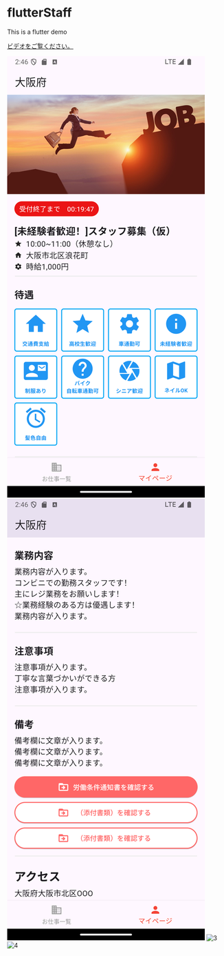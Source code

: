 # flutterStaff
This is a flutter demo

[ビデオをご覧ください。](https://github.com/PomTTcat/flutterStaff/raw/main/show/record.webm)

![1](https://github.com/PomTTcat/flutterStaff/blob/main/show/1.png)
![2](https://raw.githubusercontent.com/PomTTcat/flutterStaff/main/show/2.png)
![3]([https://example.com/image.png](https://github.com/PomTTcat/flutterStaff/blob/main/show/3.png))
![4]([https://example.com/image.png](https://github.com/PomTTcat/flutterStaff/blob/main/show/4.png))
